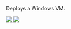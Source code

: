 Deploys a Windows VM. 

<a href="https://portal.azure.com/#create/Microsoft.Template/uri/https%3A%2F%2Fraw.githubusercontent.com%2Fyukiusagi2052%2Fazure%2Fdev%2Fazuredeploy.json" target="_blank">
    <img src="http://azuredeploy.net/deploybutton.png"/>
</a>
<a href="http://armviz.io/#/?load=https%3A%2F%2Fraw.githubusercontent.com%2Fyukiusagi2052%2Fazure%2Fdev%2Fazuredeploy.json" target="_blank">
    <img src="http://armviz.io/visualizebutton.png"/>
</a>
